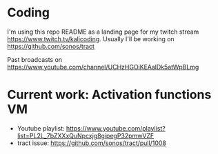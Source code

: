 # Coding

I'm using this repo README as a landing page for my twitch stream https://www.twitch.tv/kalicoding. 
Usually I'll be working on https://github.com/sonos/tract

Past broadcasts on https://www.youtube.com/channel/UCHzHGOiKEAalDk5atWpBLmg

# Current work: Activation functions VM
 * Youtube playlist: https://www.youtube.com/playlist?list=PL2L_7bZXXxQuNpcxjg8gipegP32pmwVZF
 * tract issue: https://github.com/sonos/tract/pull/1008 
